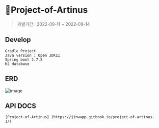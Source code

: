 # 🥇Project-of-Artinus
> 개발기간 : 2022-09-11 ~ 2022-09-14
## Develop
```
Gradle Project
Java version : Open JDK11
Spring boot 2.7.5
h2 database
```

## ERD
![image](https://user-images.githubusercontent.com/104186487/201574347-76b673ca-e7d0-4db2-bc7b-65cc924f19f2.png)


## API DOCS

```
[Project-of-Artinus] (https://jinwapp.gitbook.io/project-of-artinus-1/)
```
